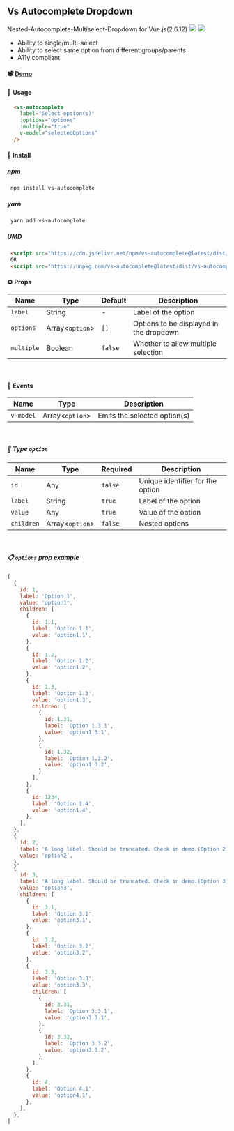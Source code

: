 ## Vs Autocomplete Dropdown

Nested-Autocomplete-Multiselect-Dropdown for Vue.js(2.6.12)
<img src="https://img.shields.io/npm/dt/vs-autocomplete" /> <img src="https://img.shields.io/jsdelivr/npm/hy/vs-autocomplete" />

- Ability to single/multi-select
- Ability to select same option from different groups/parents
- A11y compliant

#### :film_projector: [Demo](https://codesandbox.io/s/vs-autocomplete-9zfyf1?file=/src/App.vue)

#### :rocket: Usage

```html
  <vs-autocomplete
    label="Select option(s)"
    :options="options"
    :multiple="true"
    v-model="selectedOptions"
  />
```

#### :paperclip: Install

##### npm
```bash
 npm install vs-autocomplete
```
##### yarn
```bash
 yarn add vs-autocomplete
```

##### UMD

```html
 <script src="https://cdn.jsdelivr.net/npm/vs-autocomplete@latest/dist/vs-autocomplete.umd.min.js"></script>
 OR
 <script src="https://unpkg.com/vs-autocomplete@latest/dist/vs-autocomplete.umd.js"></script>
```

#### :gear: Props

| Name | Type | Default | Description |
| --- | --- | --- | --- |
| `label` | String | - | Label of the option |
| `options` | Array<`option`> | `[]` | Options to be displayed in the dropdown |
| `multiple` | Boolean | `false` | Whether to allow multiple selection |

<br>

#### :link: Events

| Name | Type | Description |
| --- | --- | --- |
|`v-model` | Array<`option`> |  Emits the selected option(s) |

<br>

##### :nut_and_bolt: Type `option`
| Name | Type | Required | Description |
| --- | --- | --- | --- |
| `id` | Any | `false` | Unique identifier for the option |
| `label` | String | `true` | Label of the option |
| `value` | Any | `true` | Value of the option |
| `children` | Array<`option`> | `false` | Nested options |

<br>

##### :clipboard: `options` prop example
```js
[
  {
    id: 1,
    label: 'Option 1',
    value: 'option1',
    children: [
      {
        id: 1.1,
        label: 'Option 1.1',
        value: 'option1.1',
      },
      {
        id: 1.2,
        label: 'Option 1.2',
        value: 'option1.2',
      },
      {
        id: 1.3,
        label: 'Option 1.3',
        value: 'option1.3',
        children: [
          {
            id: 1.31,
            label: 'Option 1.3.1',
            value: 'option1.3.1',
          },
          {
            id: 1.32,
            label: 'Option 1.3.2',
            value: 'option1.3.2',
          }
        ],
      },
      {
        id: 1234,
        label: 'Option 1.4',
        value: 'option1.4',
      },
    ],
  },
  {
    id: 2,
    label: 'A long label. Should be truncated. Check in demo.(Option 2)',
    value: 'option2',
  },
  {
    id: 3,
    label: 'A long label. Should be truncated. Check in demo.(Option 3)',
    value: 'option3',
    children: [
      {
        id: 3.1,
        label: 'Option 3.1',
        value: 'option3.1',
      },
      {
        id: 3.2,
        label: 'Option 3.2',
        value: 'option3.2',
      },
      {
        id: 3.3,
        label: 'Option 3.3',
        value: 'option3.3',
        children: [
          {
            id: 3.31,
            label: 'Option 3.3.1',
            value: 'option3.3.1',
          },
          {
            id: 3.32,
            label: 'Option 3.3.2',
            value: 'option3.3.2',
          }
        ],
      },
      {
        id: 4,
        label: 'Option 4.1',
        value: 'option4.1',
      },
    ],
  },
]
```